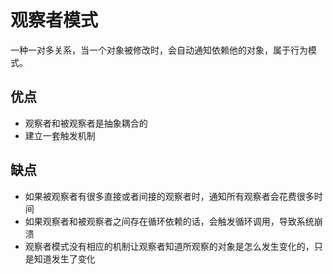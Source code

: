 # 观察者模式

一种一对多关系，当一个对象被修改时，会自动通知依赖他的对象，属于行为模式。

## 优点
  
  - 观察者和被观察者是抽象耦合的
  - 建立一套触发机制
  
## 缺点

  - 如果被观察者有很多直接或者间接的观察者时，通知所有观察者会花费很多时间
  - 如果观察者和被观察者之间存在循环依赖的话，会触发循环调用，导致系统崩溃
  - 观察者模式没有相应的机制让观察者知道所观察的对象是怎么发生变化的，只是知道发生了变化
  
  
